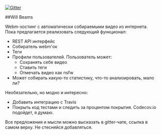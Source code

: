 [![Gitter](https://badges.gitter.im/Join%20Chat.svg)](https://gitter.im/aq1/WillBeams?utm_source=badge&utm_medium=badge&utm_campaign=pr-badge)

##Will Beams

Webm-хостинг с автоматически собираемыми видео из интернета.
Пока предлагается реализовать следующий функционал:

* REST API интерфейс
* Собиратель webm'ок
* Теги
* Профили пользователей. Пользователь может:
    * Сохранять себе видео
    * Ставить теги
    * Отмечать видео как nsfw
* Может собирать какую-то статистику, что-то анализировать, мало ли?

Необязательно, но модно и интересно:
* Добавить интеграцию с Travis
* Покрыть код тестами и следить за процентом покрытия. Codecov.io подойдет, я думаю.

Все предложения и мысли можно высказать в gitter-чате, ссылка в самом верху. Не стесняйся добавляться.